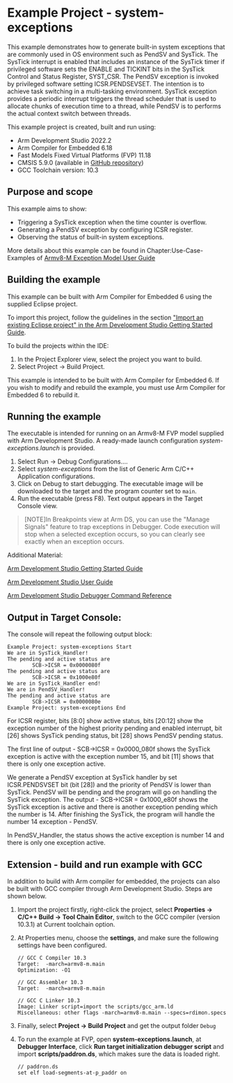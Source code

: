 # Example Project - system-exceptions

This example demonstrates how to generate built-in system exceptions that are commonly used in OS environment such as PendSV and SysTick. The SysTick interrupt is enabled that includes an instance of the SysTick timer if privileged software sets the ENABLE and TICKINT bits in the SysTick Control and Status Register, SYST_CSR. The PendSV exception is invoked by privileged software setting ICSR.PENDSEVSET. The intention is to achieve task switching in a multi-tasking environment. SysTick exception provides a periodic interrupt triggers the thread scheduler that is used to allocate chunks of execution time to a thread, while PendSV is to performs the actual context switch between threads.

This example project is created, built and run using:

- Arm Development Studio 2022.2
- Arm Compiler for Embedded 6.18
- Fast Models Fixed Virtual Platforms (FVP) 11.18
- CMSIS 5.9.0 (available in [GitHub repository](https://github.com/ARM-software/CMSIS_5))
- GCC Toolchain version: 10.3

## Purpose and scope

This example aims to show:

- Triggering a SysTick exception when the time counter is overflow.
- Generating a PendSV exception by configuring ICSR register.
- Observing the status of built-in system exceptions.

More details about this example can be found in Chapter:Use-Case-Examples of [Armv8-M Exception Model User Guide](https://developer.arm.com/documentation/107706/latest/)

## Building the example

This example can be built with Arm Compiler for Embedded 6 using the supplied Eclipse project.

To import this project, follow the guidelines in the section ["Import an existing Eclipse project" in the Arm Development Studio Getting Started Guide](https://developer.arm.com/documentation/101469/2022-1/Projects-and-examples-in-Arm-Development-Studio/Importing-and-exporting-projects/Import-an-existing-Eclipse-project?lang=en). 

To build the projects within the IDE:

1. In the Project Explorer view, select the project you want to build.
2. Select Project → Build Project.

This example is intended to be built with Arm Compiler for Embedded 6. If you wish to modify and rebuild the example, you must use Arm Compiler for Embedded 6 to rebuild it.


## Running the example

The executable is intended for running on an Armv8-M FVP model supplied with Arm Development Studio. A ready-made launch configuration *system-exceptions.launch* is provided.

1. Select Run → Debug Configurations....
2. Select *system-exceptions* from the list of Generic Arm C/C++ Application configurations.
3. Click on Debug to start debugging. The executable image will be downloaded to the target and the program counter set to `main`.
4. Run the executable (press F8). Text output appears in the Target Console view.

> [NOTE]In Breakpoints view at Arm DS, you can use the "Manage Signals" feature to trap exceptions in Debugger. Code execution will stop when a selected exception occurs, so you can clearly see exactly when an exception occurs. 

Additional Material:

[Arm Development Studio Getting Started Guide](https://developer.arm.com/documentation/101469)

[Arm Development Studio User Guide](https://developer.arm.com/documentation/101470)

[Arm Development Studio Debugger Command Reference](https://developer.arm.com/documentation/101471)

## Output in Target Console:

The console will repeat the following output block:

```
Example Project: system-exceptions Start
We are in SysTick_Handler! 
The pending and active status are 
        SCB->ICSR = 0x0000080f
The pending and active status are 
        SCB->ICSR = 0x1000e80f
We are in SysTick_Handler end! 
We are in PendSV_Handler! 
The pending and active status are 
        SCB->ICSR = 0x0000080e
Example Project: system-exceptions End
```

For ICSR register, bits [8:0] show active status, bits [20:12] show the exception number of the highest priority pending and enabled interrupt, bit [26] shows SysTick pending status, bit [28] shows PendSV pending status. 

The first line of output - SCB->ICSR = 0x0000_080f shows the SysTick exception is active with the exception number 15, and bit [11] shows that there is only one exception active. 

We generate a PendSV exception at SysTick handler by set ICSR.PENDSVSET bit (bit [28]) and the priority of PendSV is lower than SysTick. PendSV will be pending and the program will go on handling the SysTick exception. The output - SCB->ICSR = 0x1000_e80f shows the SysTick exception is active and there is another exception pending which the number is 14. After finishing the SysTick, the program will handle the number 14 exception - PendSV.

In PendSV_Handler, the status shows the active exception is number 14 and there is only one exception active. 

## Extension - build and run example with GCC 

In addition to build with Arm compiler for embedded, the projects can also be built with GCC compiler through Arm Development Studio. Steps are shown below.

1. Import the project firstly, right-click the project, select **Properties -> C/C++ Build -> Tool Chain Editor**, switch to the GCC compiler (version 10.3.1) at Current toolchain option. 

2. At Properties menu, choose the **settings**, and make sure the following settings have been configured.
   ```
   // GCC C Compiler 10.3
   Target:  -march=armv8-m.main
   Optimization: -O1

   // GCC Assembler 10.3
   Target:  -march=armv8-m.main

   // GCC C Linker 10.3
   Image: Linker script=import the scripts/gcc_arm.ld
   Miscellaneous: other flags -march=armv8-m.main --specs=rdimon.specs 
   ```

3. Finally, select **Project → Build Project** and get the output folder `Debug`

4. To run the example at FVP, open **system-exceptions.launch**, at **Debugger Interface**, click **Run target initialization debugger script** and import **scripts/paddron.ds**, which makes sure the data is loaded right. 
   ```
   // paddron.ds
   set elf load-segments-at-p_paddr on
   ```
